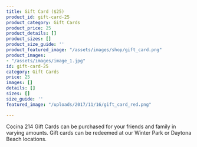 ```yaml
---
title: Gift Card ($25)
product_id: gift-card-25
product_category: Gift Cards
product_price: 25
product_details: []
product_sizes: []
product_size_guide: ''
product_featured_image: "/assets/images/shop/gift_card.png"
product_images:
- "/assets/images/image_1.jpg"
id: gift-card-25
category: Gift Cards
price: 25
images: []
details: []
sizes: []
size_guide: ''
featured_image: "/uploads/2017/11/16/gift_card_red.png"

---
```

Cocina 214 Gift Cards can be purchased for your friends and family in varying amounts. Gift cards can be redeemed at our Winter Park or Daytona Beach locations.
